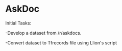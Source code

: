 # AskDoc


Initial Tasks:

-Develop a dataset from /r/askdocs. 

-Convert dataset to Tfrecords file using Llion's script

